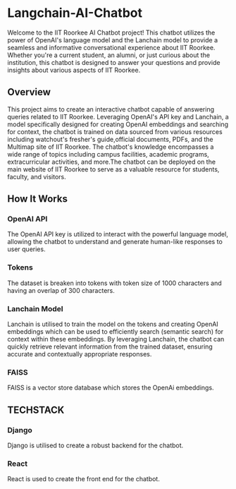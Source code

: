 # Langchain-AI-Chatbot

Welcome to the IIT Roorkee AI Chatbot project! This chatbot utilizes the power of OpenAI's language model and the Lanchain model to provide a seamless and informative conversational experience about IIT Roorkee. Whether you're a current student, an alumni, or just curious about the institution, this chatbot is designed to answer your questions and provide insights about various aspects of IIT Roorkee.

## Overview

This project aims to create an interactive chatbot capable of answering queries related to IIT Roorkee. Leveraging OpenAI's API key and Lanchain, a model specifically designed for creating OpenAI embeddings and searching for context, the chatbot is trained on data sourced from various resources including watchout's fresher's guide,official documents, PDFs, and the Multimap site of IIT Roorkee. The chatbot's knowledge encompasses a wide range of topics including campus facilities, academic programs, extracurricular activities, and more.The chatbot can be deployed on the main website of IIT Roorkee to serve as a valuable resource for students, faculty, and visitors.

## How It Works

### OpenAI API

The OpenAI API key is utilized to interact with the powerful language model, allowing the chatbot to understand and generate human-like responses to user queries.

### Tokens

The dataset is breaken into tokens with token size of 1000 characters and having an overlap of 300 characters.

### Lanchain Model

Lanchain is utilised to train the model on the tokens and creating OpenAI embeddings which can be used to efficiently search (semantic search) for context within these embeddings. By leveraging Lanchain, the chatbot can quickly retrieve relevant information from the trained dataset, ensuring accurate and contextually appropriate responses.

### FAISS

FAISS is a vector store database which stores the OpenAi embeddings.

## TECHSTACK

### Django

Django is utilised to create a robust backend for the chatbot.

### React

React is used to create the front end for the chatbot.
